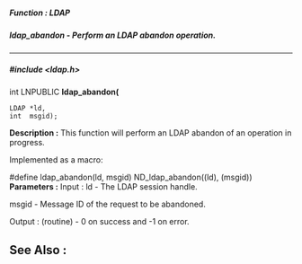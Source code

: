 ##### Function : LDAP
##### ldap_abandon - Perform an LDAP abandon operation.
---
##### #include <ldap.h>
int LNPUBLIC **ldap_abandon(**

	LDAP *ld,
	int  msgid);
**Description :**
This function will perform an LDAP abandon of an operation in progress.

Implemented as a macro:

#define ldap_abandon(ld, msgid) ND_ldap_abandon((ld), (msgid))
**Parameters :**
Input :
ld  -  The LDAP session handle.

msgid  -  Message ID of the request to be abandoned.

Output :
(routine)  -  0 on success and -1 on error.


**See Also :**
[](D:/md_files/.md)
---
